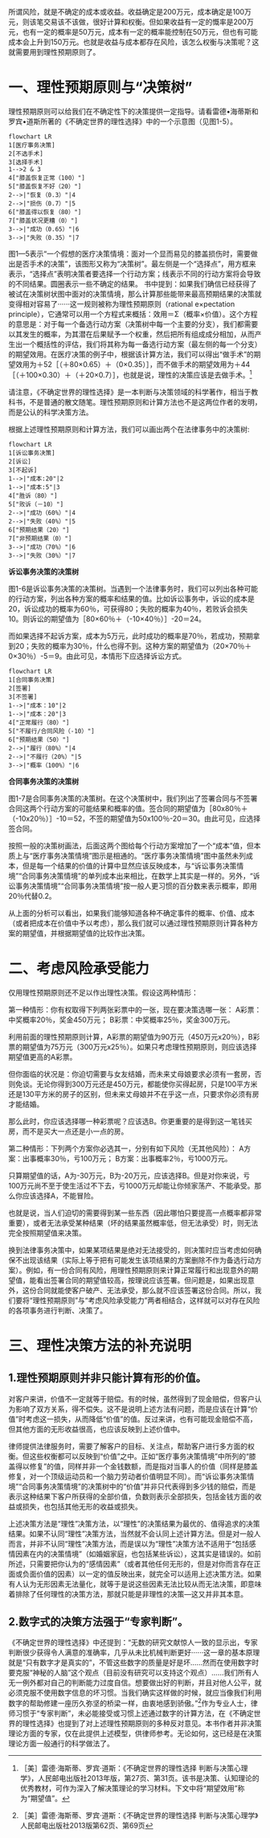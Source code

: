 所谓风险，就是不确定的成本或收益。收益确定是200万元，成本确定是100万元，则该笔交易该不该做，很好计算和权衡。但如果收益有一定的慨率是200万元，也有一定的概率是50万元，成本有一定的概率能控制在50万元，但也有可能成本会上升到150万元。也就是收益与成本都存在风险，该怎么权衡与决策呢？这就需要用到理性预期原则了。
# 一、理性预期原则与“决策树”
理性预期原则可以给我们在不确定性下的决策提供一定指导。请看雷德•海蒂斯和罗宾•道斯所著的《不确定世界的理性选择》中的一个示意图（见图1-5）。 

```mermaid
flowchart LR
1[医疗事务决策]
2[不选手术]
3[选择手术]
1-->2 & 3
4["膝盖恢复正常（100）"]
5["膝盖恢复不好（20）"]
2-->|"恢复（0.3）"|4
2-->|"损伤（0.7）"|5
6["膝盖得以恢复（80）"]
7["膝盖状况更糟（0）"]
3-->|"成功（0.65）"|6
3-->|"失败（0.35）"|7
```

图1—5表示“一个假想的医疗决策情境：面对一个显而易见的膝盖损伤时，需要做出是否手术的决策”，该图形又称为“决策树”。最左侧是一个“选择点”，用方框来表示，“选择点”表明决策者要选择一个行动方案；线表示不同的行动方案将会导致的不同结果。圆圈表示一些不确定的结果。
书中提到：如果我们确信已经获得了被试在决策树状图中面对的决策情境，那么计算那些能带来最高预期结果的决策就变得相对容易了······这一规则被称为理性预期原则（rational e×pectation principle），它通常可以用一个方程式来概括：效用＝Σ（概率×价值）。这个方程的意思是：对于每一个备选行动方案（决策树中每一个主要的分支），我们都需要以其发生的概率，为其潜在后果赋予一个权重，然后把所有组成成分相加，从而产生出一个概括性的评估，我们将其称为每一备选行动方案（最左侧的每一个分支）的期望效用。在医疗决策的例子中，根据该计算方法，我们可以得出“做手术”的期望效用为＋52［（＋80×0.65）＋（0×0.35）］，而不做手术的期望效用为＋44［（＋100×0.30）＋（＋20×0.7）］，也就是说，理性的决策应该是去做手术。[^1]

请注意，《不确定世界的理性选择》是一本判断与决策领域的科学著作，相当于教科书，不是普通的散文随笔。理性预期原则和计算方法也不是这两位作者的发明，而是公认的科学决策方法。

[^1]:［美］雷德·海斯蒂、罗宾·道斯：《不确定世界的理性选择 判断与决策心理学》，人民邮电出版社2013年版，第27页、第31页。该书是决策、认知理论的优秀教材，可作为深入了解决策理论的学习材料。下文中将“期望效用”称为“期望值”。

根据上述理性预期原则和计算方法，我们可以画出两个在法律事务中的决策树:

```mermaid
flowchart LR
1[诉讼事务决策]
2[诉讼]
3[不起诉]
1-->|"成本:20"|2
1-->|"成本:5"|3
4["胜诉（80）"]
5["败诉（－10）"]
2-->|"成功（60%）"|4
2-->|"失败（40%）"|5
6["预期结果（20）"]
7["非预期结果（0）"]
3-->|"成功（70%）"|6
3-->|"失败（30%）"|7
```

**诉讼事务决策的决策树**

图1-6是诉讼事务决策的决策树。当遇到一个法律事务时，我们可以列出各种可能的行动方案，列出各种方案的概率和结果的值。比如诉讼事务中，诉讼的成本是20，诉讼成功的概率为60％，可获得80；失败的概率为40％，若败诉会损失10。则诉讼的期望值为［80×60％＋（-10×40％）］-20＝24。

而如果选择不起诉方案，成本为5万元，此时成功的概率是70％，若成功，预期拿到20；失败的概率为30％，什么也得不到。这种方案的期望值为（20×70％＋0×30％）-5＝9。由此可见，本情形下应选择诉讼方式。

```mermaid
flowchart LR
1[合同事务决策]
2[签署]
3[不签署]
1-->|"成本：10"|2
1-->|"成本：20"|3
4["正常履行（80）"]
5["不履行/合同风险（-10）"]
6["预期结果（50）"]
2-->|"履行（80%）"|4
2-->|"不履行（20%）"|5
3-->|"概率（100%）"|6
```

**合同事务决策的决策树**

图1-7是合同事务决策的决策树。在这个决策树中，我们列出了签署合同与不签署合同这两个行动方案的可能结果和概率的值。签合同的期望值为［80x80％＋（-10x20％）］-10＝52，不签的期望值为50x100％-20＝30。由此可见，应选择签合同。

按照一般的决策树画法，后面这两个图给每个行动方案增加了一个“成本”值，但本质上与“医疗事务决策情境”图示是相通的。“医疗事务决策情境”图中虽然未列成本，但是每一个结果的价值的计算中显然应该反映成本，与“诉讼事务决策情境”“合同事务决策情境”的单列成本出来相比，在数学上其实是一样的。另外，“诉讼事务决策情境”“合同事务决策情境”按一般人更习惯的百分数来表示概率，即用20％代替0.2。

从上面的分析可以看出，如果我们能够知道各种不确定事件的概率、价值、成本（或者把成本在价值中予以考虑），那么我们就可以通过理性预期原则计算各种方案的期望值，并根据期望值的比较作出决策。
# 二、考虑风险承受能力
仅用理性预期原则还不足以作出理性决策。假设这两种情形：

第一种情形：你有权取得下列两张彩票中的一张，现在要决策选哪一张：
A彩票：中奖概率20％，奖金450万元；
B彩票：中奖概率25％，奖金300万元。

利用前面的理性预期原则计算，A彩票的期望值为90万元（450万元x20％），B彩票的期望值为75万元（300万元x25％）。如果只考虑理性预期原则，则应该选择期望值更高的A彩票。

但你面临的状况是：你迫切需要与女友结婚，而未来丈母娘要求必须有一套房，否则免谈。无论你得到300万元还是450万元，都能使你买得起房，只是100平方米还是130平方米的房子的区别，但未来丈母娘并不在乎这一点，只要求你必须有房才能结婚。

那么此时，你应该选择哪一种彩票呢？应该选B。你更重要的是得到这一笔钱买房，而不是买大一点还是小一点的房。

第二种情形：下列两个方案你必选其一，分别有如下风险（无其他风险）：
A方案：出事概率30％，亏100万元；
B方案：出事概率2％，亏1000万元。

只算期望值的话，A为-30万元，B为-20万元，应该选择B。但是对你来说，亏100万元尚不至于使生活过不下去，亏1000万元却能让你倾家荡产、不能承受。那么你应该选择A，不能冒险。

也就是说，当人们迫切的需要得到某一些东西（因此哪怕只要提高一点概率都非常重要），或者无法承受某种结果（坏的结果虽然概率低，但无法承受）时，则无法完全按照期望值来决策。

换到法律事务决策中，如果某项结果是绝对无法接受的，则决策时应当考虑如何确保不出现该结果（实际上等于把有可能发生该项结果的方案删除不作为备选行动方案）。例如，有一份合同有风险，用理性预期原则来计算正常履行和出现意外的期望值，能看出签署合同的期望值较高，按理说应该签署。但问题是，如果出现意外，这份合同就能使客户破产、无法承受，那么就不应该签署这份合同。所以，我们要将“理性预期原则”与“考虑风险承受能力”两者相结合，这样就可以对存在风险的各项事务进行判断、决策了。
# 三、理性决策方法的补充说明
## 1.理性预期原则并非只能计算有形的价值。
对客户来讲，价值不一定就等于赔偿。有的时候，虽然得到了现金赔偿，但客户认为影响了双方关系，得不偿失。这不是说明上述方法有问题，而是应该在计算“价值”时考虑这一损失，从而降低“价值”的值。反过来讲，也有可能现金赔偿不高，但其他方面的无形收益很高，也应该反映到上述价值中。

律师提供法律服务时，需要了解客户的目标、关注点，帮助客户进行多方面的权衡。但这些权衡都可以反映到“价值”之中。正如“医疗事务决策情境”中所列的“膝盖得以修复”的值，同样并非一个金钱数额，而是指对当事人的价值（同样是膝盖修复，对一个顶级运动员和一个脑力劳动者价值明显不同）。而“诉讼事务决策情境”“合同事务决策情境”的决策树中的“价值”并非只代表得到多少钱的赔偿，而是表示这种结果下客户所获得的全部价值，负数则表示全部损失，包括金钱方面的收益或损失，也包括其他无形的收益或损失。

上述决策方法是“理性”决策方法，以“理性”的决策结果为最优的、值得追求的决策结果。如果不认同“理性”决策方法，当然就不会认同上述计算方法。但是对一般人而言，并非不认同“理性”决策方法，而是误以为“理性”决策方法不适用于“包括感情因素在内的决策情境”（如婚姻家庭，也包括某些诉讼），这其实是错误的。如前所述，只需要把你认为的“感情因素”（或者其他任何无形的，但是对你而言存在正面或负面价值的因素）以一定的值反映出来，就完全可以适用上述决策方法。如果有人认为无形因素无法量化，就等于是说这些因素无法比较从而无法决策，即意味着排除了任何理性的决策方法，那就只能是非理性的决策—这又并非其本意。
## 2.数字式的决策方法强于“专家判断”。
《不确定世界的理性选择》中还提到：“无数的研究文献惊人一致的显示出，专家判断很少获得令人满意的准确率，几乎从未比机械判断更好······这一章的基本原理就是“只有数字才是真实的”，不管这些数字的质量是好是坏……然而在使用数字时要克服“神秘的人脑”这个观点（目前没有研究可以支持这个观点）……我们所有人无一例外都对自己的判断能力过度自信。想要做出好的判断，并且对他人公平，就必须克服不使用数字信息的坏习惯。当我们确实这样做的时候，就应当像我们利用数字的帮助修建一座历久弥坚的桥梁一样，由衷地感到骄傲。”[^2]作为专业人士，律师习惯于“专家判断”，未必能接受或习惯上述通过数字的计算方法，在《不确定世界的理性选择》也提到了对上述理性预期原则的多种反对意见。本书作者并非决策理论方面的专家，仅在此提供上述模型，供律师参考。无论如何，这已经是在决策理论方面一般通行的科学做法了。

[^2]: ［美］雷德·海斯蒂、罗宾·道斯：《不确定世界的理性选择 判断与决策心理学》人民邮电出版社2013版第62页、第69页